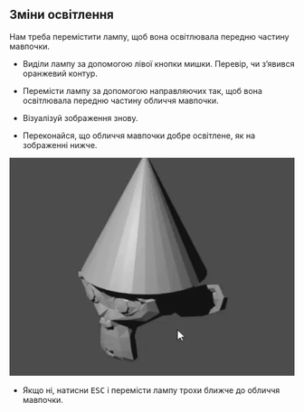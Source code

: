 ## Зміни освітлення

Нам треба перемістити лампу, щоб вона освітлювала передню частину мавпочки.

+ Виділи лампу за допомогою лівої кнопки мишки. Перевір, чи з’явився оранжевий контур.

+ Перемісти лампу за допомогою направляючих так, щоб вона освітлювала передню частину обличчя мавпочки.

+ Візуалізуй зображення знову.

+ Переконайся, що обличчя мавпочки добре освітлене, як на зображенні нижче.

![Хороше освітлення](images/well-lit.png)

+ Якщо ні, натисни <kbd>ESC</kbd> і перемісти лампу трохи ближче до обличчя мавпочки.